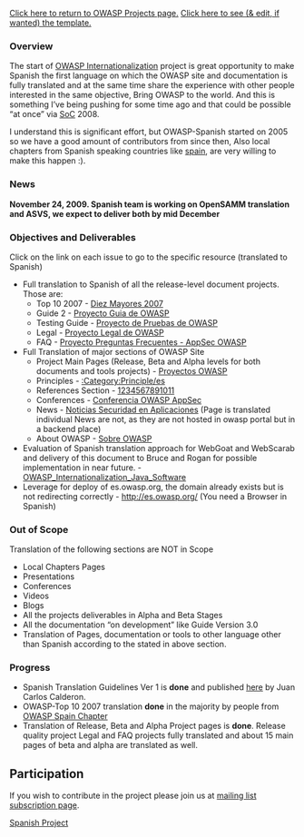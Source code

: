 [Click here to return to OWASP Projects
page.](:Category:OWASP_Project "wikilink")
[Click here to see (& edit, if wanted) the
template.](:Project_Information:template_Spanish_Project "wikilink")

### Overview

The start of [OWASP
Internationalization](OWASP_Internationalization "wikilink") project is
great opportunity to make Spanish the first language on which the OWASP
site and documentation is fully translated and at the same time share
the experience with other people interested in the same objective, Bring
OWASP to the world. And this is something I’ve being pushing for some
time ago and that could be possible “at once” via
[SoC](OWASP_Summer_of_Code_2008_Applications "wikilink") 2008.

I understand this is significant effort, but OWASP-Spanish started on
2005 so we have a good amount of contributors from since then, Also
local chapters from Spanish speaking countries like
[spain](Spain "wikilink"), are very willing to make this happen :).

### News

**November 24, 2009. Spanish team is working on OpenSAMM translation and
ASVS, we expect to deliver both by mid December**

### Objectives and Deliverables

Click on the link on each issue to go to the specific resource
(translated to Spanish)

  - Full translation to Spanish of all the release-level document
    projects. Those are:
      - Top 10 2007 - [Diez Mayores 2007](Diez_Mayores_2007 "wikilink")
      - Guide 2 - [Proyecto Guia de
        OWASP](Proyecto_Guia_de_OWASP "wikilink")
      - Testing Guide - [Proyecto de Pruebas de
        OWASP](Proyecto_de_Pruebas_de_OWASP "wikilink")
      - Legal - [Proyecto Legal de
        OWASP](Proyecto_Legal_de_OWASP "wikilink")
      - FAQ - [Proyecto Preguntas Frecuentes - AppSec
        OWASP](Proyecto_Preguntas_Frecuentes_-_AppSec_OWASP "wikilink")
  - Full Translation of major sections of OWASP Site
      - Project Main Pages (Release, Beta and Alpha levels for both
        documents and tools projects) - [Proyectos
        OWASP](Proyectos_OWASP "wikilink")
      - Principles -
        [:Category:Principle/es](:Category:Principle/es "wikilink")
      - References Section -
        [1](https://www.owasp.org/index.php/Category:How_To/es)[2](https://www.owasp.org/index.php/Category:Principle/es)[3](https://www.owasp.org/index.php/Category:Threat_Agent/es)[4](https://www.owasp.org/index.php/Category:Attack/es)[5](https://www.owasp.org/index.php/Category:Vulnerability/es)[6](https://www.owasp.org/index.php/Category:Countermeasure/es)[7](https://www.owasp.org/index.php/Category:Activity/es)[8](https://www.owasp.org/index.php/Category:Technology/es)[9](https://www.owasp.org/index.php/Category:Code_Snippet/es)[10](https://www.owasp.org/index.php/Category:OWASP_.NET_Project/es)[11](https://www.owasp.org/index.php/Category:OWASP_Java_Project/es)
      - Conferences - [Conferencia OWASP
        AppSec](Conferencia_OWASP_AppSec "wikilink")
      - News - [Noticias Securidad en
        Aplicaciones](Noticias_Securidad_en_Aplicaciones "wikilink")
        (Page is translated individual News are not, as they are not
        hosted in owasp portal but in a backend place)
      - About OWASP - [Sobre OWASP](Sobre_OWASP "wikilink")
  - Evaluation of Spanish translation approach for WebGoat and WebScarab
    and delivery of this document to Bruce and Rogan for possible
    implementation in near future. -
    [OWASP_Internationalization_Java_Software](OWASP_Internationalization_Java_Software "wikilink")
  - Leverage for deploy of es.owasp.org, the domain already exists but
    is not redirecting correctly - <http://es.owasp.org/> (You need a
    Browser in Spanish)

### Out of Scope

Translation of the following sections are NOT in Scope

  - Local Chapters Pages
  - Presentations
  - Conferences
  - Videos
  - Blogs
  - All the projects deliverables in Alpha and Beta Stages
  - All the documentation “on development” like Guide Version 3.0
  - Translation of Pages, documentation or tools to other language other
    than Spanish according to the stated in above section.

### Progress

  - Spanish Translation Guidelines Ver 1 is **done** and published
    [here](Guidelines_For_Spanish_Translations "wikilink") by Juan
    Carlos Calderon.
  - OWASP-Top 10 2007 translation **done** in the majority by people
    from [OWASP Spain Chapter](Spain "wikilink")
  - Translation of Release, Beta and Alpha Project pages is **done**.
    Release quality project Legal and FAQ projects fully translated and
    about 15 main pages of beta and alpha are translated as well.

## Participation

If you wish to contribute in the project please join us at [mailing list
subscription
page](http://lists.owasp.org/mailman/listinfo/owasp-spanish).

[Spanish Project](Category:OWASP_Project "wikilink")
